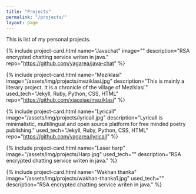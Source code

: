 ```yaml
---
title: "Projects"
permalink: "/projects/"
layout: page
---
```


This is list of my personal projects.

{% include project-card.html
	name="Javachat" 
	image=""
	description="RSA encrypted chatting service writen in java."
	repo="https://github.com/yagarea/java-chat"
%}

{% include project-card.html
	name="Meziklasí"
	image="/assets/img/projects/meziklasi.jpg"
	description="This is mainly a literary project. It is a chronicle of the village of Meziklasí."
	used_tech="Jekyll, Ruby, Python, CSS, HTML"
	repo="https://github.com/xiaoxiae/meziklasi"
%}

{% include project-card.html
	name="Lyricall"
	image="/assets/img/projects/lyricall.jpg"
	description="Lyricall is minimalistic, multilingual and open source platform for free minded poetry publishing."
	used_tech="Jekyll, Ruby, Python, CSS, HTML"
	repo="https://github.com/yagarea/lyricall"
%}

{% include project-card.html
	name="Laser harp" 
	image="/assets/img/projects/Harp.jpg"
	used_tech=""
	description="RSA encrypted chatting service writen in java."
%}

{% include project-card.html
	name="Wakhan thanka"
	image="/assets/img/projects/wakhan-thanka1.jpg"
	used_tech=""
	description="RSA encrypted chatting service writen in java."
%}
